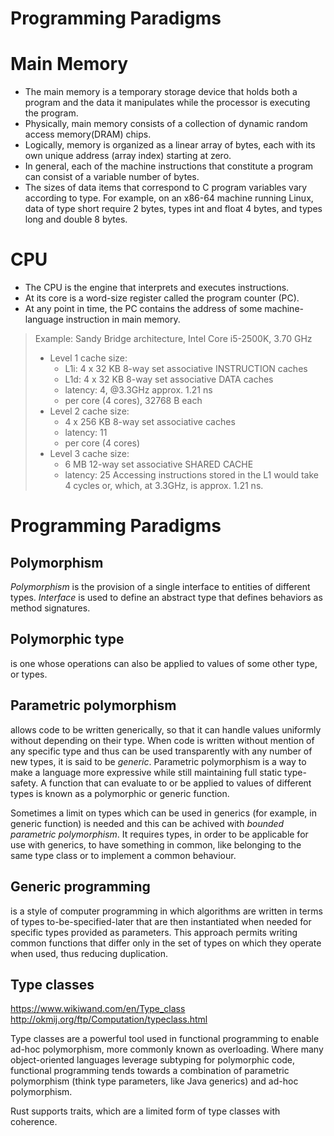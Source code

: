 # Programming Paradigms


# Main Memory
- The main memory is a temporary storage device that holds both a program and the data it manipulates while the processor is executing the program.
- Physically, main memory consists of a collection of dynamic random access memory(DRAM) chips.
- Logically, memory is organized as a linear array of bytes, each with its own unique address (array index) starting at zero.
- In general, each of the machine instructions that constitute a program can consist of a variable number of bytes. 
- The sizes of data items that correspond to C program variables vary according to type. For example, on an x86-64 machine running Linux, data of type short require 2 bytes, types int and float 4 bytes, and types long and double 8 bytes.


# CPU
- The CPU is the engine that interprets and executes instructions.
- At its core is a word-size register called the program counter (PC). 
- At any point in time, the PC contains the address of some machine-language instruction in main memory.


> Example: Sandy Bridge architecture, Intel Core i5-2500K, 3.70 GHz
> - Level 1 cache size:
>   - L1i: 4 x 32 KB 8-way set associative INSTRUCTION caches
>   - L1d: 4 x 32 KB 8-way set associative DATA caches
>   - latency: 4, @3.3GHz approx. 1.21 ns
>   - per core (4 cores), 32768 B each
> - Level 2 cache size:
>   - 4 x 256 KB 8-way set associative caches
>   - latency: 11
>   - per core (4 cores)
> - Level 3 cache size:
>   - 6 MB 12-way set associative SHARED CACHE
>   - latency: 25
> Accessing instructions stored in the L1 would take 4 cycles or, which, at 3.3GHz, is approx. 1.21 ns.




# Programming Paradigms


## Polymorphism
*Polymorphism* is the provision of a single interface to entities of different types. *Interface* is used to define an abstract type that defines behaviors as method signatures. 

## Polymorphic type
is one whose operations can also be applied to values of some other type, or types. 

## Parametric polymorphism
allows code to be written generically, so that it can handle values uniformly without depending on their type. When code is written without mention of any specific type and thus can be used transparently with any number of new types, it is said to be *generic*. Parametric polymorphism is a way to make a language more expressive while still maintaining full static type-safety. A function that can evaluate to or be applied to values of different types is known as a polymorphic or generic function.

Sometimes a limit on types which can be used in generics (for example, in generic function) is needed and this can be achived with *bounded parametric polymorphism*. It requires types, in order to be applicable for use with generics, to have something in common, like belonging to the same type class or to implement a common behaviour.

## Generic programming
is a style of computer programming in which algorithms are written in terms of types to-be-specified-later that are then instantiated when needed for specific types provided as parameters. This approach permits writing common functions that differ only in the set of types on which they operate when used, thus reducing duplication.


## Type classes

https://www.wikiwand.com/en/Type_class
http://okmij.org/ftp/Computation/typeclass.html

Type classes are a powerful tool used in functional programming to enable ad-hoc polymorphism, more commonly known as overloading. Where many object-oriented languages leverage subtyping for polymorphic code, functional programming tends towards a combination of parametric polymorphism (think type parameters, like Java generics) and ad-hoc polymorphism.

Rust supports traits, which are a limited form of type classes with coherence.
